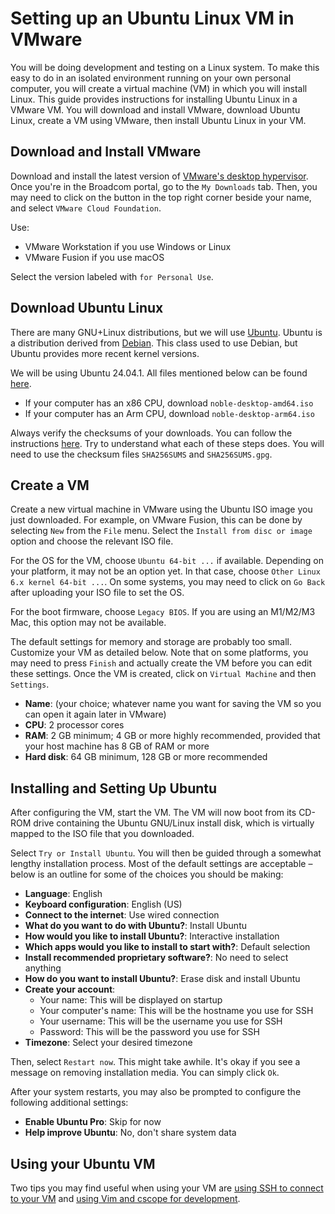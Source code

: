 Setting up an Ubuntu Linux VM in VMware
======================================

You will be doing development and testing on a Linux system. To make this easy to do in an isolated environment running on your own personal computer, you will create a virtual machine (VM) in which you will install Linux. This guide provides instructions for installing Ubuntu Linux in a VMware VM. You will download and install VMware, download Ubuntu Linux, create a VM using VMware, then install Ubuntu Linux in your VM.

Download and Install VMware
---------------------------

Download and install the latest version of [VMware's desktop hypervisor](https://www.vmware.com/products/desktop-hypervisor/workstation-and-fusion). Once you're in the Broadcom portal, go to the `My Downloads` tab. Then, you may need to click on the button in the top right corner beside your name, and select `VMware Cloud Foundation`.

Use:

- VMware Workstation if you use Windows or Linux
- VMware Fusion if you use macOS

Select the version labeled with `for Personal Use`.

Download Ubuntu Linux
---------------------

There are many GNU+Linux distributions, but we will use [Ubuntu](https://ubuntu.com/). Ubuntu is a distribution derived from [Debian](https://www.debian.org/). This class used to use Debian, but Ubuntu provides more recent kernel versions.

We will be using Ubuntu 24.04.1. All files mentioned below can be found [here](https://cdimage.ubuntu.com/noble/daily-live/current/).

- If your computer has an x86 CPU, download `noble-desktop-amd64.iso`
- If your computer has an Arm CPU, download `noble-desktop-arm64.iso`

Always verify the checksums of your downloads. You can follow the instructions [here](https://ubuntu.com/tutorials/how-to-verify-ubuntu#1-overview). Try to understand what each of these steps does. You will need to use the checksum files `SHA256SUMS` and `SHA256SUMS.gpg`.

Create a VM
-----------

Create a new virtual machine in VMware using the Ubuntu ISO image you just downloaded. For example, on VMware Fusion, this can be done by selecting `New` from the `File` menu. Select the `Install from disc or image` option and choose the relevant ISO file.

For the OS for the VM, choose `Ubuntu 64-bit ...` if available. Depending on your platform, it may not be an option yet. In that case, choose `Other Linux 6.x kernel 64-bit ...`. On some systems, you may need to click on `Go Back` after uploading your ISO file to set the OS.

For the boot firmware, choose `Legacy BIOS`. If you are using an M1/M2/M3 Mac, this option may not be available.

The default settings for memory and storage are probably too small. Customize your VM as detailed below. Note that on some platforms, you may need to press `Finish` and actually create the VM before you can edit these settings. Once the VM is created, click on `Virtual Machine` and then `Settings`.

- **Name**: (your choice; whatever name you want for saving the VM so you can open it again later in VMware)
- **CPU**: 2 processor cores
- **RAM**: 2 GB minimum; 4 GB or more highly recommended, provided that your host machine has 8 GB of RAM or more
- **Hard disk**: 64 GB minimum, 128 GB or more recommended

Installing and Setting Up Ubuntu
--------------------------------

After configuring the VM, start the VM. The VM will now boot from its CD-ROM drive containing the Ubuntu GNU/Linux install disk, which is virtually mapped to the ISO file that you downloaded.

Select `Try or Install Ubuntu`. You will then be guided through a somewhat lengthy installation process. Most of the default settings are acceptable – below is an outline for some of the choices you should be making:

- **Language**: English
- **Keyboard configuration**: English (US)
- **Connect to the internet**: Use wired connection
- **What do you want to do with Ubuntu?**: Install Ubuntu
- **How would you like to install Ubuntu?**: Interactive installation
- **Which apps would you like to install to start with?**: Default selection
- **Install recommended proprietary software?**: No need to select anything
- **How do you want to install Ubuntu?**: Erase disk and install Ubuntu
- **Create your account**:
    - Your name: This will be displayed on startup
    - Your computer's name: This will be the hostname you use for SSH
    - Your username: This will be the username you use for SSH
    - Password: This will be the password you use for SSH
- **Timezone**: Select your desired timezone

Then, select `Restart now`. This might take awhile. It's okay if you see a message on removing installation media. You can simply click `Ok`.

After your system restarts, you may also be prompted to configure the following additional settings:

- **Enable Ubuntu Pro**: Skip for now
- **Help improve Ubuntu**: No, don't share system data

Using your Ubuntu VM
--------------------

Two tips you may find useful when using your VM are [using SSH to connect to your VM](./ssh.md) and [using Vim and cscope for development](./vim.md).
